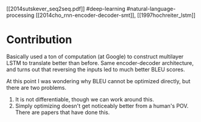 [[2014sutskever_seq2seq.pdf]]
#deep-learning #natural-language-processing
[[2014cho_rnn-encoder-decoder-smt]], [[1997hochreiter_lstm]]

# Contribution 

   Basically used a ton of computation (at Google) to construct multilayer LSTM to translate better than before. Same encoder-decoder architecture, and turns out that reversing the inputs led to much better BLEU scores. 

   At this point I was wondering why BLEU cannot be optimized directly, but there are two problems. 
   1. It is not differentiable, though we can work around this. 
   2. Simply optimizing doesn't get noticeably better from a human's POV. There are papers that have done this. 
